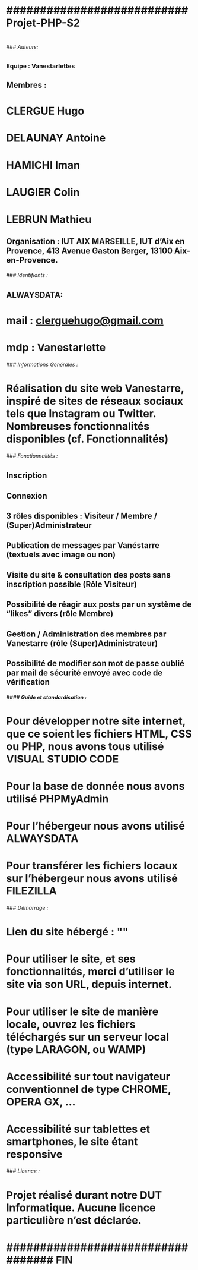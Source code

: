 # ######################################################################
# ###########################  Projet-PHP-S2 ###########################
# ######################################################################
 

###### ### Auteurs:
### Equipe : Vanestarlettes
## Membres :
# CLERGUE Hugo
# DELAUNAY Antoine
# HAMICHI Iman
# LAUGIER Colin
# LEBRUN Mathieu
## Organisation : IUT AIX MARSEILLE, IUT d’Aix en Provence, 413 Avenue Gaston Berger, 13100 Aix-en-Provence.

###### ### Identifiants :
## ALWAYSDATA:
# mail : clerguehugo@gmail.com
# mdp : Vanestarlette


###### ###  Informations Générales :
# Réalisation du site web Vanestarre, inspiré de sites de réseaux sociaux tels que Instagram ou Twitter. Nombreuses fonctionnalités disponibles (cf. Fonctionnalités)
 

###### ###  Fonctionnalités :
 
## Inscription
## Connexion
## 3 rôles disponibles : Visiteur / Membre / (Super)Administrateur
## Publication de messages par Vanéstarre (textuels avec image ou non) 
## Visite du site & consultation des posts sans inscription possible (Rôle Visiteur)
## Possibilité de réagir aux posts par un système de “likes” divers (rôle Membre)
## Gestion / Administration des membres par Vanestarre (rôle (Super)Administrateur)
## Possibilité de modifier son mot de passe oublié par mail de sécurité envoyé avec code de vérification
 

##### ####  Guide et standardisation :
# Pour développer notre site internet, que ce soient les fichiers HTML, CSS ou PHP, nous avons tous utilisé VISUAL STUDIO CODE
# Pour la base de donnée nous avons utilisé PHPMyAdmin
# Pour l’hébergeur nous avons utilisé ALWAYSDATA
# Pour transférer les fichiers locaux sur l’hébergeur nous avons utilisé FILEZILLA
 

###### ###  Démarrage :
# Lien du site hébergé : ""
# Pour utiliser le site, et ses fonctionnalités, merci d’utiliser le site via son URL, depuis internet.
# Pour utiliser le site de manière locale, ouvrez les fichiers téléchargés sur un serveur local (type LARAGON, ou WAMP)
# Accessibilité sur tout navigateur conventionnel de type CHROME, OPERA GX, …
# Accessibilité sur tablettes et smartphones, le site étant responsive
 

###### ###  Licence :
# Projet réalisé durant notre DUT Informatique. Aucune licence particulière n’est déclarée.
 

# ######################################################################
# ################################## FIN ###############################
# ######################################################################
